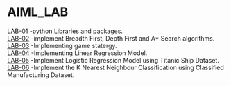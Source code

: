 # AIML_LAB

[LAB-01](LAB_01.ipynb) -python Libraries and packages.<br>
[LAB-02](LAB_02.ipynb) -implement Breadth First, Depth First and A* Search algorithms.<br>
[LAB-03](LAB_03.ipynb) -Implementing game statergy.<br>
[LAB-04](LAB_04.ipynb) -Implementing Linear Regression Model.<br>
[LAB-05](LAB_05.ipynb) -Implement Logistic Regression Model using Titanic Ship Dataset.<br>
[LAB-06](LAB_06.ipynb) -Implement the K Nearest Neighbour Classification using Classified Manufacturing Dataset.<br>

